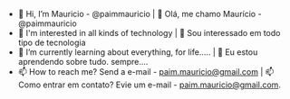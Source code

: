 - 👋 Hi, I’m Mauricio - @paimmauricio | 👋 Olá, me chamo Maurício - @paimmauricio
- 👀 I'm interested in all kinds of technology | 👀 Sou interessado em todo tipo de tecnologia
- 🌱 I’m currently learning about everything, for life..... | 🌱 Eu estou aprendendo sobre tudo. sempre....
- 📫 How to reach me? Send a e-mail - paim.mauricio@gmail.com | 📫 Como entrar em contato? Evie um e-mail - paim.mauricio@gmail.com.

<!---
paimmauricio/paimmauricio is a ✨ special ✨ repository because its `README.md` (this file) appears on your GitHub profile.
You can click the Preview link to take a look at your changes.
--->
